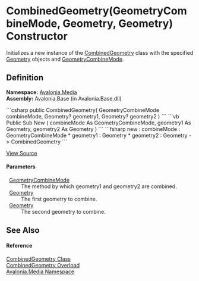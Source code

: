 # CombinedGeometry(GeometryCombineMode, Geometry, Geometry) Constructor


Initializes a new instance of the <a href="T_Avalonia_Media_CombinedGeometry">CombinedGeometry</a> class with the specified <a href="T_Avalonia_Media_Geometry">Geometry</a> objects and <a href="P_Avalonia_Media_CombinedGeometry_GeometryCombineMode">GeometryCombineMode</a>.



## Definition
**Namespace:** <a href="N_Avalonia_Media">Avalonia.Media</a>  
**Assembly:** Avalonia.Base (in Avalonia.Base.dll)

<Tabs groupId="api-code-preview">
<TabItem value="csharp" label="C#">
```csharp
public CombinedGeometry(
	GeometryCombineMode combineMode,
	Geometry? geometry1,
	Geometry? geometry2
)
```
</TabItem>
<TabItem value="vb" label="VB">
```vb
Public Sub New ( 
	combineMode As GeometryCombineMode,
	geometry1 As Geometry,
	geometry2 As Geometry
)
```
</TabItem>
<TabItem value="fsharp" label="F#">
```fsharp
new : 
        combineMode : GeometryCombineMode * 
        geometry1 : Geometry * 
        geometry2 : Geometry -> CombinedGeometry
```
</TabItem>
</Tabs>



<a href="https://github.com/AvaloniaUI/Avalonia/tree/master/src/Avalonia.Base/CombinedGeometry.cs#L84" title="View the source code">View Source</a>



#### Parameters
<dl><dt>  <a href="T_Avalonia_Media_GeometryCombineMode">GeometryCombineMode</a></dt><dd>The method by which geometry1 and geometry2 are combined.</dd><dt>  <a href="T_Avalonia_Media_Geometry">Geometry</a></dt><dd>The first geometry to combine.</dd><dt>  <a href="T_Avalonia_Media_Geometry">Geometry</a></dt><dd>The second geometry to combine.</dd></dl>

## See Also


#### Reference
<a href="T_Avalonia_Media_CombinedGeometry">CombinedGeometry Class</a>  
<a href="Overload_Avalonia_Media_CombinedGeometry__ctor">CombinedGeometry Overload</a>  
<a href="N_Avalonia_Media">Avalonia.Media Namespace</a>  

